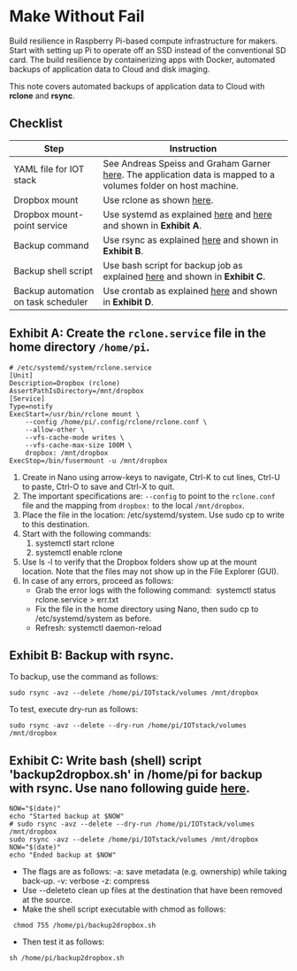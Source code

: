 # Make Without Fail
Build resilience in Raspberry Pi-based compute infrastructure for makers. Start with setting up Pi to operate off an SSD instead of the conventional SD card. The build resilience by containerizing apps with Docker, automated backups of application data to Cloud and disk imaging.

This note covers automated backups of application data to Cloud with **rclone** and **rsync**.

## Checklist

Step | Instruction
---- | -----------
YAML file for IOT stack | See Andreas Speiss and Graham Garner [here](https://sensorsiot.github.io/IOTstack/Getting-Started.html). The application data is mapped to a volumes folder on host machine.
Dropbox mount | Use rclone as shown [here](https://rclone.org/dropbox/).
Dropbox mount-point service | Use systemd as explained [here](https://www.jamescoyle.net/how-to/3116-rclone-systemd-startup-mount-script) and [here](https://wildestpixel.co.uk/systemctl-running-tasks-at-boot-on-a-raspberry-pi) and shown in **Exhibit A**.
Backup command | Use rsync as explained [here](https://www.linuxscrew.com/rsync) and shown in **Exhibit B**.
Backup shell script | Use bash script for backup job as explained [here](https://www.raspberrypi.org/forums/viewtopic.php?p=1710222) and shown in **Exhibit C**.
Backup automation on task scheduler | Use crontab as explained [here](https://www.factoryforward.com/autorun-python-on-raspberry-pi-code-using-crontab/) and shown in **Exhibit D**.

## Exhibit A: Create the `rclone.service` file in the home directory `/home/pi`.

```
# /etc/systemd/system/rclone.service
[Unit]
Description=Dropbox (rclone)
AssertPathIsDirectory=/mnt/dropbox
[Service]
Type=notify
ExecStart=/usr/bin/rclone mount \
    --config /home/pi/.config/rclone/rclone.conf \
    --allow-other \
    --vfs-cache-mode writes \
    --vfs-cache-max-size 100M \
    dropbox: /mnt/dropbox
ExecStop=/bin/fusermount -u /mnt/dropbox
```
1. Create in Nano using arrow-keys to navigate, Ctrl-K to cut lines, Ctrl-U to paste, Ctrl-O to save and Ctrl-X to quit.
2. The important specifications are: `--config` to point to the `rclone.conf` file and the mapping from `dropbox:` to the local `/mnt/dropbox`.
3. Place the file in the location: /etc/systemd/system. Use sudo cp to write to this destination.
4. Start with the following commands: 
	1. systemctl start rclone
	2. systemctl enable rclone
5. Use ls -l to verify that the Dropbox folders show up at the mount location. Note that the files may not show up in the File Explorer (GUI).
6. In case of any errors, proceed as follows:
	- Grab the error logs with the following command:  systemctl status rclone.service > err.txt
	- Fix the file in the home directory using Nano, then sudo cp to /etc/systemd/system as before.
	- Refresh: systemctl daemon-reload

## Exhibit B: Backup with rsync.  

To backup, use the command as follows:
```
sudo rsync -avz --delete /home/pi/IOTstack/volumes /mnt/dropbox
```
To test, execute dry-run as follows:
```
sudo rsync -avz --delete --dry-run /home/pi/IOTstack/volumes /mnt/dropbox
```

## Exhibit C: Write bash (shell) script 'backup2dropbox.sh' in /home/pi for backup with rsync. Use nano following guide [here](https://www.raspberrypi-spy.co.uk/2013/11/quick-guide-to-nano-text-editor-on-the-raspberry-pi/).
```
NOW="$(date)"
echo "Started backup at $NOW"
# sudo rsync -avz --delete --dry-run /home/pi/IOTstack/volumes /mnt/dropbox
sudo rsync -avz --delete /home/pi/IOTstack/volumes /mnt/dropbox
NOW="$(date)"
echo "Ended backup at $NOW"
```
- The flags are as follows:
	-a: save metadata (e.g. ownership) while taking back-up.
	-v: verbose
	-z: compress
- Use --deleteto clean up files at the destination that have been removed at the source. 
- Make the shell script executable with chmod as follows:
```
 chmod 755 /home/pi/backup2dropbox.sh
```
- Then test it as follows:
```
sh /home/pi/backup2dropbox.sh
```

